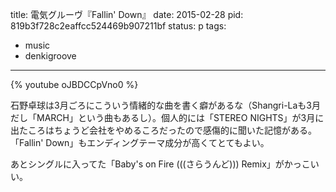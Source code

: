 title: 電気グルーヴ『Fallin' Down』
date: 2015-02-28
pid: 819b3f728c2eaffcc524469b907211bf
status: p
tags:
- music
- denkigroove
---

{% youtube oJBDCCpVno0 %}

石野卓球は3月ごろにこういう情緒的な曲を書く癖があるな（Shangri-Laも3月だし「MARCH」という曲もあるし）。個人的には「STEREO NIGHTS」が3月に出たころはちょうど会社をやめるころだったので感傷的に聞いた記憶がある。「Fallin' Down」もエンディングテーマ成分が高くてとてもよい。

あとシングルに入ってた「Baby's on Fire (((さらうんど))) Remix」がかっこいい。